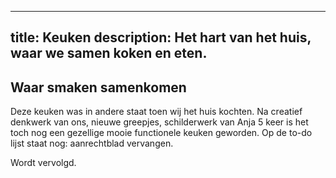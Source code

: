 
---
title: Keuken
description: Het hart van het huis, waar we samen koken en eten.
---


## Waar smaken samenkomen

Deze keuken was in andere staat toen wij het huis kochten.
Na creatief denkwerk van ons, nieuwe greepjes, schilderwerk van Anja 5 keer is het toch nog een gezellige mooie functionele keuken geworden.
Op de to-do lijst staat nog: aanrechtblad vervangen.

Wordt vervolgd.
